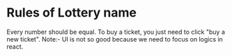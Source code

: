 # Rules of Lottery name

Every number should be equal.
To buy a ticket, you just need to click "buy a new ticket".
Note:- UI is not so good because we need to focus on logics in react.

